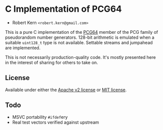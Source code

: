 # C Implementation of PCG64

* Robert Kern `<robert.kern@gmail.com>`

This is a pure C implementation of the [PCG64](http://www.pcg-random.org/)
member of the PCG family of pseudorandom number generators. 128-bit arithmetic
is emulated when a suitable `uint128_t` type is not available. Settable streams
and jumpahead are implemented.

This is not necessarily production-quality code. It's mostly presented here in
the interest of sharing for others to take on.

## License

Available under either the [Apache v2
license](https://opensource.org/licenses/Apache-2.0) or [MIT license](https://opensource.org/licenses/MIT).

## Todo

* MSVC portability `#ifdef`ery
* Real test vectors verified against upstream
